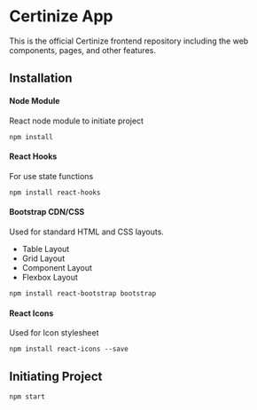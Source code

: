 # Certinize App
This is the official Certinize frontend repository including the web components, pages, and other features.


## Installation
#### Node Module
React node module to initiate project
```
npm install
```
#### React Hooks
For use state functions
```
npm install react-hooks
```
#### Bootstrap CDN/CSS
Used for standard HTML and CSS layouts.
- Table Layout
- Grid Layout
- Component Layout
- Flexbox Layout
```
npm install react-bootstrap bootstrap
```
#### React Icons
Used for Icon stylesheet
```
npm install react-icons --save
```
## Initiating Project
```
npm start
```